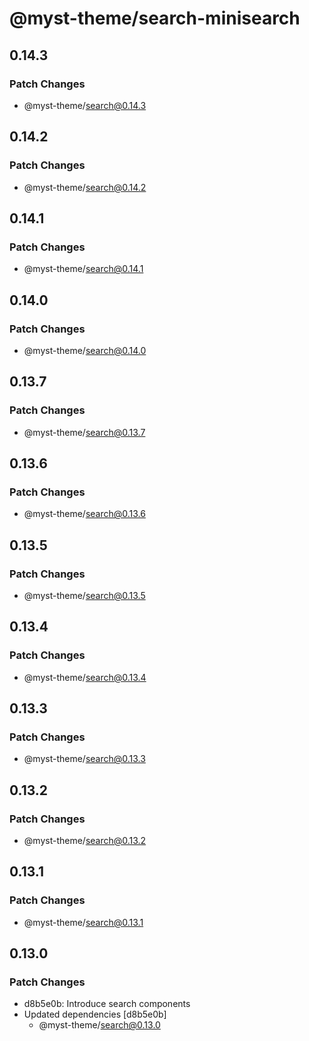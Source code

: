 # @myst-theme/search-minisearch

## 0.14.3

### Patch Changes

- @myst-theme/search@0.14.3

## 0.14.2

### Patch Changes

- @myst-theme/search@0.14.2

## 0.14.1

### Patch Changes

- @myst-theme/search@0.14.1

## 0.14.0

### Patch Changes

- @myst-theme/search@0.14.0

## 0.13.7

### Patch Changes

- @myst-theme/search@0.13.7

## 0.13.6

### Patch Changes

- @myst-theme/search@0.13.6

## 0.13.5

### Patch Changes

- @myst-theme/search@0.13.5

## 0.13.4

### Patch Changes

- @myst-theme/search@0.13.4

## 0.13.3

### Patch Changes

- @myst-theme/search@0.13.3

## 0.13.2

### Patch Changes

- @myst-theme/search@0.13.2

## 0.13.1

### Patch Changes

- @myst-theme/search@0.13.1

## 0.13.0

### Patch Changes

- d8b5e0b: Introduce search components
- Updated dependencies [d8b5e0b]
  - @myst-theme/search@0.13.0
